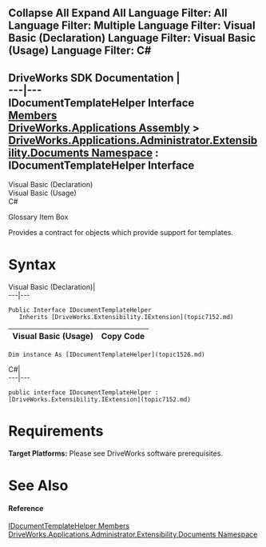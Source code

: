 Collapse All Expand All Language Filter: All  Language Filter: Multiple  Language Filter: Visual Basic (Declaration) Language Filter: Visual Basic (Usage) Language Filter: C#  
---  
DriveWorks SDK Documentation  |   
---|---  
IDocumentTemplateHelper Interface   
[Members](topic1527.md)   
[DriveWorks.Applications Assembly](topic13.md) > [DriveWorks.Applications.Administrator.Extensibility.Documents Namespace](topic1507.md) : IDocumentTemplateHelper Interface  
---  
  
Visual Basic (Declaration)    
Visual Basic (Usage)    
C# 

Glossary Item Box

Provides a contract for objects which provide support for templates. 

# Syntax

Visual Basic (Declaration)|   
---|---  
      
    
    Public Interface IDocumentTemplateHelper 
       Inherits [DriveWorks.Extensibility.IExtension](topic7152.md)   
  
Visual Basic (Usage)| Copy Code  
---|---  
      
    
    Dim instance As [IDocumentTemplateHelper](topic1526.md)  
  
C#|   
---|---  
      
    
    public interface IDocumentTemplateHelper : [DriveWorks.Extensibility.IExtension](topic7152.md)    
  
# Requirements

**Target Platforms:** Please see DriveWorks software prerequisites.

# See Also

#### Reference

[IDocumentTemplateHelper Members](topic1527.md)   
[DriveWorks.Applications.Administrator.Extensibility.Documents Namespace](topic1507.md)


